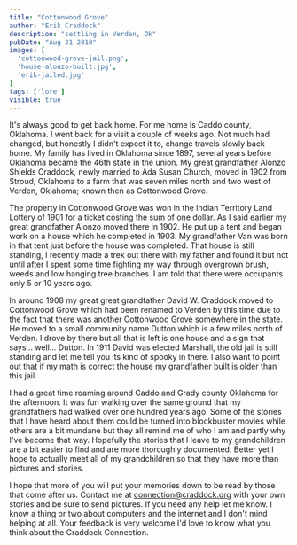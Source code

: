 ```yaml
---
title: "Cottonwood Grove"
author: "Erik Craddock"
description: "settling in Verden, Ok"
pubDate: "Aug 21 2010"
images: [
  'cottonwood-grove-jail.png',
  'house-alonzo-built.jpg',
  'erik-jailed.jpg'
]
tags: ['lore']
visible: true
---
```

It's always good to get back home. For me home is Caddo county, Oklahoma. I went back for a visit a couple of weeks ago. Not much had changed, but honestly I didn't expect it to, change travels slowly back home. My family has lived in Oklahoma since 1897, several years before Oklahoma became the 46th state in the union. My great grandfather Alonzo Shields Craddock, newly married to Ada Susan Church, moved in 1902 from Stroud, Oklahoma to a farm that was seven miles north and two west of Verden, Oklahoma; known then as Cottonwood Grove.

The property in Cottonwood Grove was won in the Indian Territory Land Lottery of 1901 for a ticket costing the sum of one dollar. As I said earlier my great grandfather Alonzo moved there in 1902. He put up a tent and began work on a house which he completed in 1903. My grandfather Van was born in that tent just before the house was completed. That house is still standing, I recently made a trek out there with my father and found it but not until after I spent some time fighting my way through overgrown brush, weeds and low hanging tree branches. I am told that there were occupants only 5 or 10 years ago.

In around 1908 my great great grandfather David W. Craddock moved to Cottonwood Grove which had been renamed to Verden by this time due to the fact that there was another Cottonwood Grove somewhere in the state. He moved to a small community name Dutton which is a few miles north of Verden. I drove by there but all that is left is one house and a sign that says... well... Dutton. In 1911 David was elected Marshall, the old jail is still standing and let me tell you its kind of spooky in there. I also want to point out that if my math is correct the house my grandfather built is older than this jail.

I had a great time roaming around Caddo and Grady county Oklahoma for the afternoon. It was fun walking over the same ground that my grandfathers had walked over one hundred years ago. Some of the stories that I have heard about them could be turned into blockbuster movies while others are a bit mundane but they all remind me of who I am and partly why I've become that way. Hopefully the stories that I leave to my grandchildren are a bit easier to find and are more thoroughly documented. Better yet I hope to actually meet all of my grandchildren so that they have more than pictures and stories.

I hope that more of you will put your memories down to be read by those that come after us. Contact me at connection@craddock.org with your own stories and be sure to send pictures. If you need any help let me know. I know a thing or two about computers and the internet and I don't mind helping at all. Your feedback is very welcome I'd love to know what you think about the Craddock Connection.
